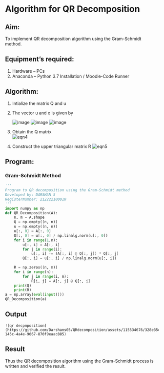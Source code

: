 # Algorithm for QR Decomposition
## Aim:
To implement QR decomposition algorithm using the Gram-Schmidt method.
## Equipment’s required:
1.	Hardware – PCs
2.	Anaconda – Python 3.7 Installation / Moodle-Code Runner
## Algorithm:
1.	Intialize the matrix Q and u
2.	The vector u and e is given by

    ![image](https://github.com/Darshans05/QRdecomposition/assets/115534676/d6716daf-ed3e-4329-bfb2-1e23ae8665b5)
    ![image](https://github.com/Darshans05/QRdecomposition/assets/115534676/8f7ac2a8-4b77-4f4c-a748-063e1b873114)
    ![image](https://github.com/Darshans05/QRdecomposition/assets/115534676/4e323033-8e46-481b-90f6-64d239091f39)

3.	Obtain the Q matrix   
    ![eqn4](./ex1.jpg)
4.	Construct the upper triangular matrix R
    ![eqn5](./ex2.jpg)



## Program:
### Gram-Schmidt Method
```python
''' 
Program to QR decomposition using the Gram-Schmidt method
Developed by: DARSHAN S 
RegisterNumber: 212222100010
'''
import numpy as np
def QR_Decomposition(A):
    n, m = A.shape
    Q = np.empty((n, n))
    u = np.empty((n, n))
    u[:, 0] = A[:, 0]
    Q[:, 0] = u[:, 0] / np.linalg.norm(u[:, 0])
    for i in range(1,n):
        u[:, i] = A[:, i]
        for j in range(i):
            u[:, i] -= (A[:, i] @ Q[:, j]) * Q[:, j]
        Q[:, i] = u[:, i] / np.linalg.norm(u[:, i])
        
    R = np.zeros((n, m))
    for i in range(n):
        for j in range(i, m):
            R[i, j] = A[:, j] @ Q[:, i]
    print(Q)
    print(R)
a = np.array(eval(input()))
QR_Decomposition(a)
```

## Output
```
![qr decpmposition](https://github.com/Darshans05/QRdecomposition/assets/115534676/328e35cb-145c-4a4e-9067-870f9eaac885)

```

## Result
Thus the QR decomposition algorithm using the Gram-Schmidt process is written and verified the result.
